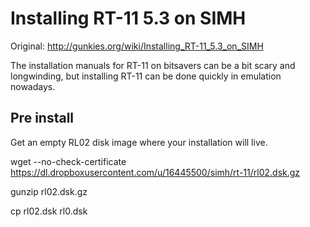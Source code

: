 # Installing RT-11 5.3 on SIMH

Original: http://gunkies.org/wiki/Installing_RT-11_5.3_on_SIMH

The installation manuals for RT-11 on bitsavers can be a bit scary and
longwinding, but installing RT-11 can be done quickly in emulation nowadays.

## Pre install

Get an empty RL02 disk image where your installation will live.

wget --no-check-certificate https://dl.dropboxusercontent.com/u/16445500/simh/rt-11/rl02.dsk.gz

gunzip rl02.dsk.gz

cp rl02.dsk rl0.dsk

